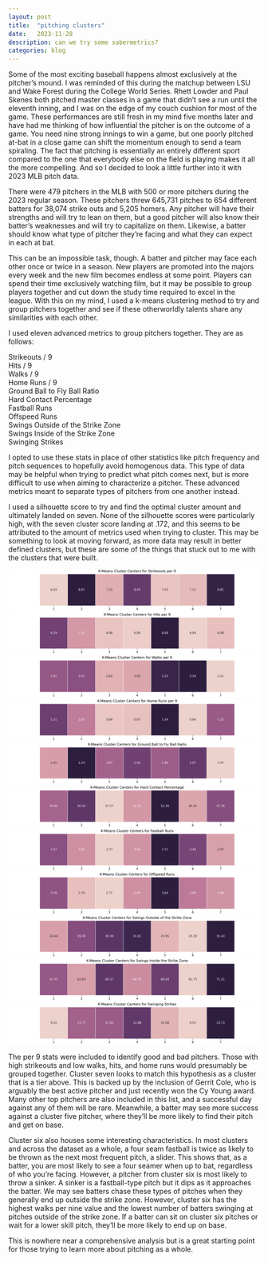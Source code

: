 ```yaml
---
layout: post
title:  "pitching clusters"
date:   2023-11-28
description: can we try some sabermetrics?
categories: blog
---
```

Some of the most exciting baseball happens almost exclusively at the pitcher’s mound. I was reminded of this during the matchup between LSU and Wake Forest during the College World Series. Rhett Lowder and Paul Skenes both pitched master classes in a game that didn’t see a run until the eleventh inning, and I was on the edge of my couch cushion for most of the game. These performances are still fresh in my mind five months later and have had me thinking of how influential the pitcher is on the outcome of a game. You need nine strong innings to win a game, but one poorly pitched at-bat in a close game can shift the momentum enough to send a team spiraling. The fact that pitching is essentially an entirely different sport compared to the one that everybody else on the field is playing makes it all the more compelling. And so I decided to look a little further into it with 2023 MLB pitch data.

There were 479 pitchers in the MLB with 500 or more pitchers during the 2023 regular season. These pitchers threw 645,731 pitches to 654 different batters for 38,074 strike outs and 5,205 homers. Any pitcher will have their strengths and will try to lean on them, but a good pitcher will also know their batter’s weaknesses and will try to capitalize on them. Likewise, a batter should know what type of pitcher they’re facing and what they can expect in each at bat.

This can be an impossible task, though. A batter and pitcher may face each other once or twice in a season. New players are promoted into the majors every week and the new film becomes endless at some point. Players can spend their time exclusively watching film, but it may be possible to group players together and cut down the study time required to excel in the league. With this on my mind, I used a k-means clustering method to try and group pitchers together and see if these otherworldly talents share any similarities with each other.

I used eleven advanced metrics to group pitchers together. They are as follows:

Strikeouts / 9<br>
Hits / 9<br>
Walks / 9<br>
Home Runs / 9<br>
Ground Ball to Fly Ball Ratio<br>
Hard Contact Percentage<br>
Fastball Runs<br>
Offspeed Runs<br>
Swings Outside of the Strike Zone<br>
Swings Inside of the Strike Zone<br>
Swinging Strikes

I opted to use these stats in place of other statistics like pitch frequency and pitch sequences to hopefully avoid homogenous data. This type of data may be helpful when trying to predict what pitch comes next, but is more difficult to use when aiming to characterize a pitcher. These advanced metrics meant to separate types of pitchers from one another instead.

I used a silhouette score to try and find the optimal cluster amount and ultimately landed on seven. None of the silhouette scores were particularly high, with the seven cluster score landing at .172, and this seems to be attributed to the amount of metrics used when trying to cluster. This may be something to look at moving forward, as more data may result in better defined clusters, but these are some of the things that stuck out to me with the clusters that were built.

![k9](/images/baseball_k9.png)
![h9](/images/baseball_h9.png)
![bb9](/images/baseball_bb9.png)
![hr9](/images/baseball_hr9.png)
![gb2fb](/images/baseball_gb2fb.png)
![hc_perc](/images/baseball_hc_perc.png)
![fbc](/images/baseball_fbc.png)
![osc](/images/baseball_osc.png)
![o_swing](/images/baseball_o_swing.png)
![z_contact](/images/baseball_z_contact.png)
![ss_perc](/images/baseball_ss_perc.png)

The per 9 stats were included to identify good and bad pitchers. Those with high strikeouts and low walks, hits, and home runs would presumably be grouped together. Cluster seven looks to match this hypothesis as a cluster that is a tier above. This is backed up by the inclusion of Gerrit Cole, who is arguably the best active pitcher and just recently won the Cy Young award. Many other top pitchers are also included in this list, and a successful day against any of them will be rare. Meanwhile, a batter may see more success against a cluster five pitcher, where they’ll be more likely to find their pitch and get on base.

Cluster six also houses some interesting characteristics. In most clusters and across the dataset as a whole, a four seam fastball is twice as likely to be thrown as the next most frequent pitch, a slider. This shows that, as a batter, you are most likely to see a four seamer when up to bat, regardless of who you’re facing. However, a pitcher from cluster six is most likely to throw a sinker. A sinker is a fastball-type pitch but it dips as it approaches the batter. We may see batters chase these types of pitches when they generally end up outside the strike zone. However, cluster six has the highest walks per nine value and the lowest number of batters swinging at pitches outside of the strike zone. If a batter can sit on cluster six pitches or wait for a lower skill pitch, they’ll be more likely to end up on base.

This is nowhere near a comprehensive analysis but is a great starting point for those trying to learn more about pitching as a whole.

